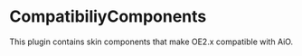 # CompatibiliyComponents

This plugin contains skin components that make OE2.x compatible with AiO.
